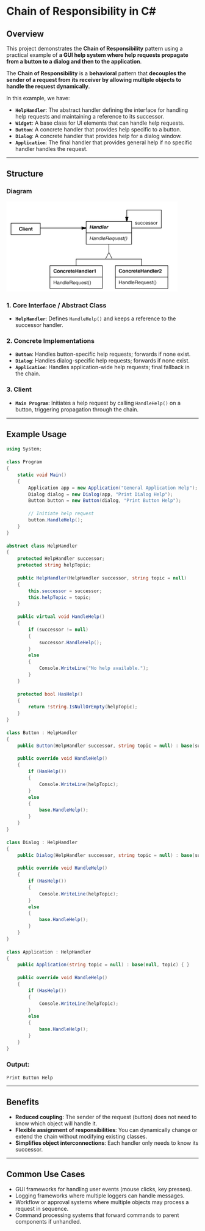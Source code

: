 # **Chain of Responsibility** in **C#**

## Overview

This project demonstrates the **Chain of Responsibility** pattern using a practical example of **a GUI help system where help requests propagate from a button to a dialog and then to the application**.

The **Chain of Responsibility** is a **behavioral** pattern that **decouples the sender of a request from its receiver by allowing multiple objects to handle the request dynamically**.

In this example, we have:

* **`HelpHandler`**: The abstract handler defining the interface for handling help requests and maintaining a reference to its successor.
* **`Widget`**: A base class for UI elements that can handle help requests.
* **`Button`**: A concrete handler that provides help specific to a button.
* **`Dialog`**: A concrete handler that provides help for a dialog window.
* **`Application`**: The final handler that provides general help if no specific handler handles the request.

---

## Structure

### Diagram

![UML Diagram illustrating the pattern](structure.png)

### 1. Core Interface / Abstract Class

* **`HelpHandler`**: Defines `HandleHelp()` and keeps a reference to the successor handler.

### 2. Concrete Implementations

* **`Button`**: Handles button-specific help requests; forwards if none exist.
* **`Dialog`**: Handles dialog-specific help requests; forwards if none exist.
* **`Application`**: Handles application-wide help requests; final fallback in the chain.

### 3. Client

* **`Main Program`**: Initiates a help request by calling `HandleHelp()` on a button, triggering propagation through the chain.

---

## Example Usage

```csharp
using System;

class Program
{
    static void Main()
    {
        Application app = new Application("General Application Help");
        Dialog dialog = new Dialog(app, "Print Dialog Help");
        Button button = new Button(dialog, "Print Button Help");

        // Initiate help request
        button.HandleHelp();
    }
}

abstract class HelpHandler
{
    protected HelpHandler successor;
    protected string helpTopic;

    public HelpHandler(HelpHandler successor, string topic = null)
    {
        this.successor = successor;
        this.helpTopic = topic;
    }

    public virtual void HandleHelp()
    {
        if (successor != null)
        {
            successor.HandleHelp();
        }
        else
        {
            Console.WriteLine("No help available.");
        }
    }

    protected bool HasHelp()
    {
        return !string.IsNullOrEmpty(helpTopic);
    }
}

class Button : HelpHandler
{
    public Button(HelpHandler successor, string topic = null) : base(successor, topic) { }

    public override void HandleHelp()
    {
        if (HasHelp())
        {
            Console.WriteLine(helpTopic);
        }
        else
        {
            base.HandleHelp();
        }
    }
}

class Dialog : HelpHandler
{
    public Dialog(HelpHandler successor, string topic = null) : base(successor, topic) { }

    public override void HandleHelp()
    {
        if (HasHelp())
        {
            Console.WriteLine(helpTopic);
        }
        else
        {
            base.HandleHelp();
        }
    }
}

class Application : HelpHandler
{
    public Application(string topic = null) : base(null, topic) { }

    public override void HandleHelp()
    {
        if (HasHelp())
        {
            Console.WriteLine(helpTopic);
        }
        else
        {
            base.HandleHelp();
        }
    }
}
````

### Output:

```
Print Button Help
```

---

## Benefits

* **Reduced coupling**: The sender of the request (button) does not need to know which object will handle it.
* **Flexible assignment of responsibilities**: You can dynamically change or extend the chain without modifying existing classes.
* **Simplifies object interconnections**: Each handler only needs to know its successor.

---

## Common Use Cases

* GUI frameworks for handling user events (mouse clicks, key presses).
* Logging frameworks where multiple loggers can handle messages.
* Workflow or approval systems where multiple objects may process a request in sequence.
* Command processing systems that forward commands to parent components if unhandled.

```
